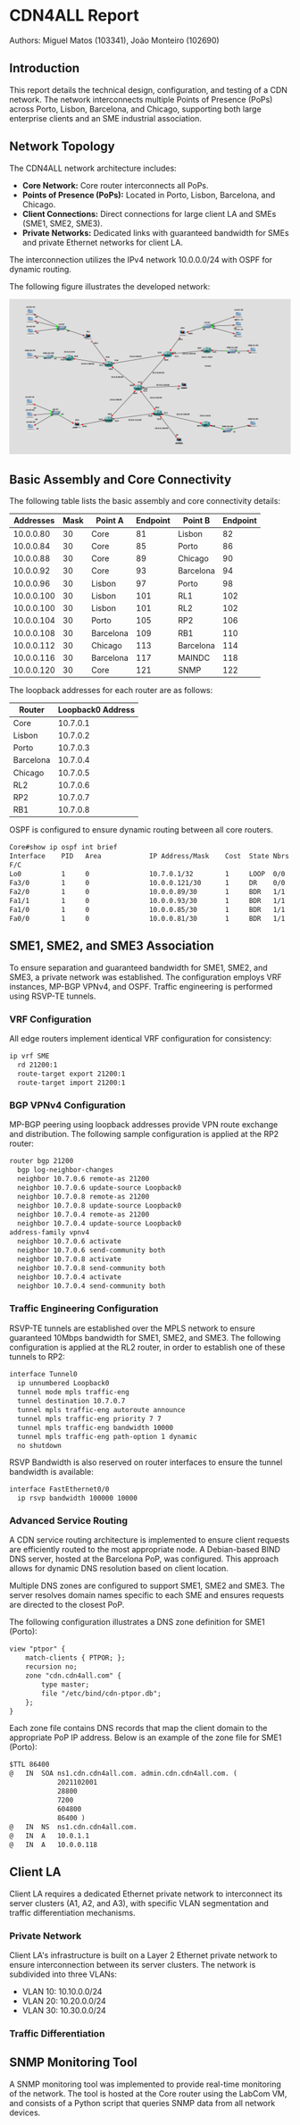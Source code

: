 # CDN4ALL Report
Authors: Miguel Matos (103341), João Monteiro (102690)

## Introduction

This report details the technical design, configuration, and testing of a CDN network. The network interconnects multiple Points of Presence (PoPs) across Porto, Lisbon, Barcelona, and Chicago, supporting both large enterprise clients and an SME industrial association.

## Network Topology

The CDN4ALL network architecture includes:
- **Core Network:** Core router interconnects all PoPs.
- **Points of Presence (PoPs):** Located in Porto, Lisbon, Barcelona, and Chicago.
- **Client Connections:** Direct connections for large client LA and SMEs (SME1, SME2, SME3).
- **Private Networks:** Dedicated links with guaranteed bandwidth for SMEs and private Ethernet networks for client LA.

The interconnection utilizes the IPv4 network 10.0.0.0/24 with OSPF for dynamic routing.

The following figure illustrates the developed network:

![Network Topology](./img/arch.png)

## Basic Assembly and Core Connectivity

The following table lists the basic assembly and core connectivity details:

| Addresses  | Mask | Point A   | Endpoint | Point B   | Endpoint |
|------------|------|-----------|----------|-----------|----------|
| 10.0.0.80  | 30   | Core      | 81       | Lisbon    | 82       |
| 10.0.0.84  | 30   | Core      | 85       | Porto     | 86       |
| 10.0.0.88  | 30   | Core      | 89       | Chicago   | 90       |
| 10.0.0.92  | 30   | Core      | 93       | Barcelona | 94       |
| 10.0.0.96  | 30   | Lisbon    | 97       | Porto     | 98       |
| 10.0.0.100 | 30   | Lisbon    | 101      | RL1       | 102      |
| 10.0.0.100 | 30   | Lisbon    | 101      | RL2       | 102      |
| 10.0.0.104 | 30   | Porto     | 105      | RP2       | 106      |
| 10.0.0.108 | 30   | Barcelona | 109      | RB1       | 110      |
| 10.0.0.112 | 30   | Chicago   | 113      | Barcelona | 114      |
| 10.0.0.116 | 30   | Barcelona | 117      | MAINDC    | 118      |
| 10.0.0.120 | 30   | Core      | 121      | SNMP      | 122      |

The loopback addresses for each router are as follows:

Router    | Loopback0 Address
----------|-----------------
Core      | 10.7.0.1
Lisbon    | 10.7.0.2
Porto     | 10.7.0.3
Barcelona | 10.7.0.4
Chicago   | 10.7.0.5
RL2       | 10.7.0.6
RP2       | 10.7.0.7
RB1       | 10.7.0.8

OSPF is configured to ensure dynamic routing between all core routers.

```
Core#show ip ospf int brief
Interface    PID   Area            IP Address/Mask    Cost  State Nbrs F/C
Lo0          1     0               10.7.0.1/32        1     LOOP  0/0
Fa3/0        1     0               10.0.0.121/30      1     DR    0/0
Fa2/0        1     0               10.0.0.89/30       1     BDR   1/1
Fa1/1        1     0               10.0.0.93/30       1     BDR   1/1
Fa1/0        1     0               10.0.0.85/30       1     BDR   1/1
Fa0/0        1     0               10.0.0.81/30       1     BDR   1/1
```

## SME1, SME2, and SME3 Association

To ensure separation and guaranteed bandwidth for SME1, SME2, and SME3, a private network was established. The configuration employs VRF instances, MP-BGP VPNv4, and OSPF. Traffic engineering is performed using RSVP-TE tunnels.

### VRF Configuration
All edge routers implement identical VRF configuration for consistency:
```
ip vrf SME
  rd 21200:1
  route-target export 21200:1
  route-target import 21200:1
```

### BGP VPNv4 Configuration

MP-BGP peering using loopback addresses provide VPN route exchange and distribution. The following sample configuration is applied at the RP2 router:
```
router bgp 21200
  bgp log-neighbor-changes
  neighbor 10.7.0.6 remote-as 21200
  neighbor 10.7.0.6 update-source Loopback0
  neighbor 10.7.0.8 remote-as 21200
  neighbor 10.7.0.8 update-source Loopback0
  neighbor 10.7.0.4 remote-as 21200
  neighbor 10.7.0.4 update-source Loopback0
address-family vpnv4
  neighbor 10.7.0.6 activate
  neighbor 10.7.0.6 send-community both
  neighbor 10.7.0.8 activate
  neighbor 10.7.0.8 send-community both
  neighbor 10.7.0.4 activate
  neighbor 10.7.0.4 send-community both
```

### Traffic Engineering Configuration

RSVP-TE tunnels are established over the MPLS network to ensure guaranteed 10Mbps bandwidth for SME1, SME2, and SME3. The following configuration is applied at the RL2 router, in order to establish one of these tunnels to RP2:
```
interface Tunnel0
  ip unnumbered Loopback0
  tunnel mode mpls traffic-eng
  tunnel destination 10.7.0.7
  tunnel mpls traffic-eng autoroute announce
  tunnel mpls traffic-eng priority 7 7
  tunnel mpls traffic-eng bandwidth 10000
  tunnel mpls traffic-eng path-option 1 dynamic
  no shutdown
```

RSVP Bandwidth is also reserved on router interfaces to ensure the tunnel bandwidth is available:
```
interface FastEthernet0/0
  ip rsvp bandwidth 100000 10000
```

### Advanced Service Routing

A CDN service routing architecture is implemented to ensure client requests are efficiently routed to the most appropriate node. A Debian-based BIND DNS server, hosted at the Barcelona PoP, was configured. This approach allows for dynamic DNS resolution based on client location.

Multiple DNS zones are configured to support SME1, SME2 and SME3. The server resolves domain names specific to each SME and ensures requests are directed to the closest PoP.

The following configuration illustrates a DNS zone definition for SME1 (Porto):
```
view "ptpor" {
    match-clients { PTPOR; };
    recursion no;
    zone "cdn.cdn4all.com" {
        type master;
        file "/etc/bind/cdn-ptpor.db";
    };
}
```

Each zone file contains DNS records that map the client domain to the appropriate PoP IP address. Below is an example of the zone file for SME1 (Porto):
```
$TTL 86400
@   IN  SOA ns1.cdn.cdn4all.com. admin.cdn.cdn4all.com. (
            2021102001
            28800
            7200
            604800
            86400 )
@   IN  NS  ns1.cdn.cdn4all.com.
@   IN  A   10.0.1.1
@   IN  A   10.0.0.118
```

## Client LA

Client LA requires a dedicated Ethernet private network to interconnect its server clusters (A1, A2, and A3), with specific VLAN segmentation and traffic differentiation mechanisms. 

### Private Network

Client LA's infrastructure is built on a Layer 2 Ethernet private network to ensure interconnection between its server clusters. The network is subdivided into three VLANs:

- VLAN 10: 10.10.0.0/24
- VLAN 20: 10.20.0.0/24
- VLAN 30: 10.30.0.0/24

### Traffic Differentiation


## SNMP Monitoring Tool

A SNMP monitoring tool was implemented to provide real-time monitoring of the network. The tool is hosted at the Core router using the LabCom VM, and consists of a Python script that queries SNMP data from all network devices.
